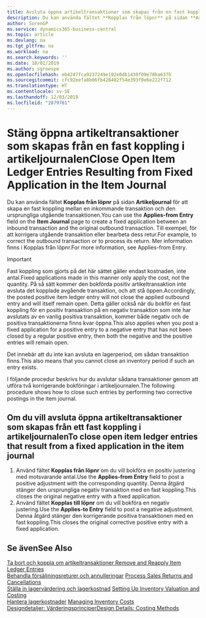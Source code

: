 ```yaml
---
title: Avsluta öppna artikeltransaktioner som skapas från en fast koppling i artikeljournalen | Microsoft Docs
description: Du kan använda fältet **Kopplas från löpnr** på sidan **Artikeljournal** för att skapa en fast koppling mellan en inkommande transaktion och den ursprungliga utgående transaktionen. Till exempel, för att korrigera utgående transaktion eller bearbeta dess retur.
author: SorenGP
ms.service: dynamics365-business-central
ms.topic: article
ms.devlang: na
ms.tgt_pltfrm: na
ms.workload: na
ms.search.keywords: ''
ms.date: 10/01/2019
ms.author: sgroespe
ms.openlocfilehash: eb4247fca9237249e192e0db1430f09e78ba637b
ms.sourcegitcommit: cfc92eefa8b06fb426482f54e393f0e6e222f712
ms.translationtype: HT
ms.contentlocale: sv-SE
ms.lasthandoff: 12/03/2019
ms.locfileid: "2879761"
---
```

# <a name="close-open-item-ledger-entries-resulting-from-fixed-application-in-the-item-journal"></a><span data-ttu-id="4a28a-104">Stäng öppna artikeltransaktioner som skapas från en fast koppling i artikeljournalen</span><span class="sxs-lookup"><span data-stu-id="4a28a-104">Close Open Item Ledger Entries Resulting from Fixed Application in the Item Journal</span></span>
<span data-ttu-id="4a28a-105">Du kan använda fältet **Kopplas från löpnr** på sidan **Artikeljournal** för att skapa en fast koppling mellan en inkommande transaktion och den ursprungliga utgående transaktionen.</span><span class="sxs-lookup"><span data-stu-id="4a28a-105">You can use the **Applies-from Entry** field on the **Item Journal** page to create a fixed application between an inbound transaction and the original outbound transaction.</span></span> <span data-ttu-id="4a28a-106">Till exempel, för att korrigera utgående transaktion eller bearbeta dess retur.</span><span class="sxs-lookup"><span data-stu-id="4a28a-106">For example, to correct the outbound transaction or to process its return.</span></span> <span data-ttu-id="4a28a-107">Mer information finns i Kopplas från löpnr.</span><span class="sxs-lookup"><span data-stu-id="4a28a-107">For more information, see Applies-from Entry.</span></span>  

> [!IMPORTANT]  
>  <span data-ttu-id="4a28a-108">Fast koppling som gjorts på det här sättet gäller endast kostnaden, inte antal.</span><span class="sxs-lookup"><span data-stu-id="4a28a-108">Fixed applications made in this manner only apply the cost, not the quantity.</span></span> <span data-ttu-id="4a28a-109">På så sätt kommer den bokförda positiv artikeltransaktion inte avsluta det kopplade avgående transaktion, och att stå öppen.</span><span class="sxs-lookup"><span data-stu-id="4a28a-109">Accordingly, the posted positive item ledger entry will not close the applied outbound entry and will itself remain open.</span></span> <span data-ttu-id="4a28a-110">Detta gäller också när du bokför en fast koppling för en positiv transaktion på en negativ transaktion som inte har avslutats av en vanlig positiva transaktion, kommer både negativ och de positiva transaktionerna finns kvar öppna.</span><span class="sxs-lookup"><span data-stu-id="4a28a-110">This also applies when you post a fixed application for a positive entry to a negative entry that has not been closed by a regular positive entry, then both the negative and the positive entries will remain open.</span></span>  
>   
>  <span data-ttu-id="4a28a-111">Det innebär att du inte kan avsluta en lagerperiod, om sådan transaktion finns.</span><span class="sxs-lookup"><span data-stu-id="4a28a-111">This also means that you cannot close an inventory period if such an entry exists.</span></span>  

<span data-ttu-id="4a28a-112">I följande procedur beskrivs hur du avslutar sådana transaktioner genom att utföra två korrigerande bokföringar i artikeljournalen.</span><span class="sxs-lookup"><span data-stu-id="4a28a-112">The following procedure shows how to close such entries by performing two corrective postings in the item journal.</span></span>  

## <a name="to-close-open-item-ledger-entries-that-result-from-a-fixed-application-in-the-item-journal"></a><span data-ttu-id="4a28a-113">Om du vill avsluta öppna artikeltransaktioner som skapas från ett fast koppling i artikeljournalen</span><span class="sxs-lookup"><span data-stu-id="4a28a-113">To close open item ledger entries that result from a fixed application in the item journal</span></span>  

1.  <span data-ttu-id="4a28a-114">Använd fältet **Kopplas från löpnr** om du vill bokföra en positiv justering med motsvarande antal.</span><span class="sxs-lookup"><span data-stu-id="4a28a-114">Use the **Applies-from Entry** field to post a positive adjustment with the corresponding quantity.</span></span> <span data-ttu-id="4a28a-115">Denna åtgärd stänger den ursprungliga negativ transaktion med en fast koppling.</span><span class="sxs-lookup"><span data-stu-id="4a28a-115">This closes the original negative entry with a fixed application.</span></span>  
2.  <span data-ttu-id="4a28a-116">Använd fältet **Kopplas till löpnr** om du vill bokföra en negativ justering.</span><span class="sxs-lookup"><span data-stu-id="4a28a-116">Use the **Applies-to Entry** field to post a negative adjustment.</span></span> <span data-ttu-id="4a28a-117">Denna åtgärd stänger den korrigerande positiva transaktionen med en fast koppling.</span><span class="sxs-lookup"><span data-stu-id="4a28a-117">This closes the original corrective positive entry with a fixed application.</span></span>  

## <a name="see-also"></a><span data-ttu-id="4a28a-118">Se även</span><span class="sxs-lookup"><span data-stu-id="4a28a-118">See Also</span></span>  
[<span data-ttu-id="4a28a-119"> Ta bort och koppla om artikeltransaktioner</span><span class="sxs-lookup"><span data-stu-id="4a28a-119"> Remove and Reapply Item Ledger Entries</span></span>](finance-how-to-remove-and-reapply-item-entries.md)  
 <span data-ttu-id="4a28a-120">[Behandla försäljningsreturer och annulleringar](sales-how-process-sales-returns-cancellations.md) </span><span class="sxs-lookup"><span data-stu-id="4a28a-120">[Process Sales Returns and Cancellations](sales-how-process-sales-returns-cancellations.md) </span></span>  
 <span data-ttu-id="4a28a-121">[Ställa in lagervärdering och lagerkostnad](finance-set-up-inventory-valuation-and-costing.md) </span><span class="sxs-lookup"><span data-stu-id="4a28a-121">[Setting Up Inventory Valuation and Costing](finance-set-up-inventory-valuation-and-costing.md) </span></span>  
 <span data-ttu-id="4a28a-122">[Hantera lagerkostnader](finance-manage-inventory-costs.md) </span><span class="sxs-lookup"><span data-stu-id="4a28a-122">[Managing Inventory Costs](finance-manage-inventory-costs.md) </span></span>  
 [<span data-ttu-id="4a28a-123">Designdetaljer: Värderingsprinciper</span><span class="sxs-lookup"><span data-stu-id="4a28a-123">Design Details: Costing Methods</span></span>](design-details-costing-methods.md)
